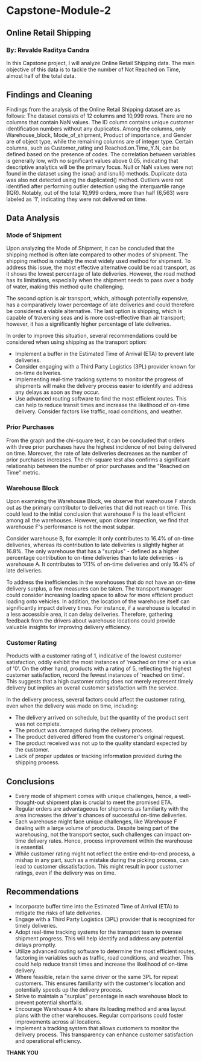 # Capstone-Module-2
## Online Retail Shipping
### By: Revalde Raditya Candra

In this Capstone project, I will analyze Online Retail Shipping data. The main objective of this data is to tackle the number of Not Reached on Time, almost half of the total data.

## Findings and Cleaning

Findings from the analysis of the Online Retail Shipping dataset are as follows: The dataset consists of 12 columns and 10,999 rows. There are no columns that contain NaN values. The ID column contains unique customer identification numbers without any duplicates. Among the columns, only Warehouse_block, Mode_of_shipment, Product of importance, and Gender are of object type, while the remaining columns are of integer type. Certain columns, such as Customer_rating and Reached.on.Time_Y.N, can be defined based on the presence of codes. The correlation between variables is generally low, with no significant values above 0.05, indicating that descriptive analytics will be the primary focus. Null or NaN values were not found in the dataset using the isna() and isnull() methods. Duplicate data was also not detected using the duplicated() method. Outliers were not identified after performing outlier detection using the interquartile range (IQR). Notably, out of the total 10,999 orders, more than half (6,563) were labeled as '1', indicating they were not delivered on time.

## Data Analysis
### Mode of Shipment

Upon analyzing the Mode of Shipment, it can be concluded that the shipping method is often late compared to other modes of shipment. The shipping method is notably the most widely used method for shipment. To address this issue, the most effective alternative could be road transport, as it shows the lowest percentage of late deliveries. However, the road method has its limitations, especially when the shipment needs to pass over a body of water, making this method quite challenging. 

The second option is air transport, which, although potentially expensive, has a comparatively lower percentage of late deliveries and could therefore be considered a viable alternative. The last option is shipping, which is capable of traversing seas and is more cost-effective than air transport; however, it has a significantly higher percentage of late deliveries. 

In order to improve this situation, several recommendations could be considered when using shipping as the transport option:

* Implement a buffer in the Estimated Time of Arrival (ETA) to prevent late deliveries.
* Consider engaging with a Third Party Logistics (3PL) provider known for on-time deliveries.
* Implementing real-time tracking systems to monitor the progress of shipments will make the delivery process easier to identify and address any delays as soon as they occur.
* Use advanced routing software to find the most efficient routes. This can help to reduce transit times and increase the likelihood of on-time delivery. Consider factors like traffic, road conditions, and weather.

### Prior Purchases
From the graph and the chi-square test, it can be concluded that orders with three prior purchases have the highest incidence of not being delivered on time. Moreover, the rate of late deliveries decreases as the number of prior purchases increases. The chi-square test also confirms a significant relationship between the number of prior purchases and the "Reached on Time" metric.

### Warehouse Block
Upon examining the Warehouse Block, we observe that warehouse F stands out as the primary contributor to deliveries that did not reach on time. This could lead to the initial conclusion that warehouse F is the least efficient among all the warehouses. However, upon closer inspection, we find that warehouse F's performance is not the most subpar. 

Consider warehouse B, for example: it only contributes to 16.4% of on-time deliveries, whereas its contribution to late deliveries is slightly higher at 16.8%. The only warehouse that has a "surplus" - defined as a higher percentage contribution to on-time deliveries than to late deliveries - is warehouse A. It contributes to 17.1% of on-time deliveries and only 16.4% of late deliveries.

To address the inefficiencies in the warehouses that do not have an on-time delivery surplus, a few measures can be taken. The transport manager could consider increasing loading space to allow for more efficient product loading onto vehicles. In addition, the location of the warehouse itself can significantly impact delivery times. For instance, if a warehouse is located in a less accessible area, it can delay deliveries. Therefore, gathering feedback from the drivers about warehouse locations could provide valuable insights for improving delivery efficiency.

### Customer Rating
Products with a customer rating of 1, indicative of the lowest customer satisfaction, oddly exhibit the most instances of 'reached on time' or a value of '0'. On the other hand, products with a rating of 5, reflecting the highest customer satisfaction, record the fewest instances of 'reached on time'. This suggests that a high customer rating does not merely represent timely delivery but implies an overall customer satisfaction with the service.

In the delivery process, several factors could affect the customer rating, even when the delivery was made on time, including:

* The delivery arrived on schedule, but the quantity of the product sent was not complete.
* The product was damaged during the delivery process.
* The product delivered differed from the customer's original request.
* The product received was not up to the quality standard expected by the customer.
* Lack of proper updates or tracking information provided during the shipping process.

## Conclusions
* Every mode of shipment comes with unique challenges, hence, a well-thought-out shipment plan is crucial to meet the promised ETA.
* Regular orders are advantageous for shipments as familiarity with the area increases the driver's chances of successful on-time deliveries.
* Each warehouse might face unique challenges, like Warehouse F dealing with a large volume of products. Despite being part of the warehousing, not the transport sector, such challenges can impact on-time delivery rates. Hence, process improvement within the warehouse is essential.
* While customer rating might not reflect the entire end-to-end process, a mishap in any part, such as a mistake during the picking process, can lead to customer dissatisfaction. This might result in poor customer ratings, even if the delivery was on time.

## Recommendations
* Incorporate buffer time into the Estimated Time of Arrival (ETA) to mitigate the risks of late deliveries.
* Engage with a Third Party Logistics (3PL) provider that is recognized for timely deliveries.
* Adopt real-time tracking systems for the transport team to oversee shipment progress. This will help identify and address any potential delays promptly.
* Utilize advanced routing software to determine the most efficient routes, factoring in variables such as traffic, road conditions, and weather. This could help reduce transit times and increase the likelihood of on-time delivery.
* Where feasible, retain the same driver or the same 3PL for repeat customers. This ensures familiarity with the customer's location and potentially speeds up the delivery process.
* Strive to maintain a "surplus" percentage in each warehouse block to prevent potential shortfalls.
* Encourage Warehouse A to share its loading method and area layout plans with the other warehouses. Regular comparisons could foster improvements across all locations.
* Implement a tracking system that allows customers to monitor the delivery process. This transparency can enhance customer satisfaction and operational efficiency.

**THANK YOU**
